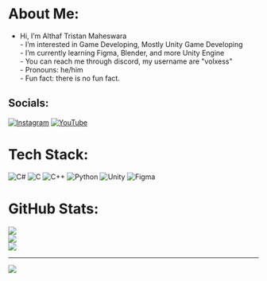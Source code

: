 # About Me:
- Hi, I’m Althaf Tristan Maheswara<br>- I’m interested in Game Developing, Mostly Unity Game Developing<br>- I’m currently learning Figma, Blender, and more Unity Engine<br>- You can reach me through discord, my username are "volxess"<br>- Pronouns: he/him<br>- Fun fact: there is no fun fact.


## Socials:
[![Instagram](https://img.shields.io/badge/Instagram-%23E4405F.svg?logo=Instagram&logoColor=white)](https://instagram.com/althafmmm) [![YouTube](https://img.shields.io/badge/YouTube-%23FF0000.svg?logo=YouTube&logoColor=white)](https://youtube.com/@AlthafGameDev) 

# Tech Stack:
![C#](https://img.shields.io/badge/c%23-%23239120.svg?style=for-the-badge&logo=csharp&logoColor=white) ![C](https://img.shields.io/badge/c-%2300599C.svg?style=for-the-badge&logo=c&logoColor=white) ![C++](https://img.shields.io/badge/c++-%2300599C.svg?style=for-the-badge&logo=c%2B%2B&logoColor=white) ![Python](https://img.shields.io/badge/python-3670A0?style=for-the-badge&logo=python&logoColor=ffdd54) ![Unity](https://img.shields.io/badge/unity-%23000000.svg?style=for-the-badge&logo=unity&logoColor=white) ![Figma](https://img.shields.io/badge/figma-%23F24E1E.svg?style=for-the-badge&logo=figma&logoColor=white)
# GitHub Stats:
![](https://github-readme-stats.vercel.app/api?username=AlthafTM&theme=gotham&hide_border=false&include_all_commits=false&count_private=false)<br/>
![](https://github-readme-streak-stats.herokuapp.com/?user=AlthafTM&theme=gotham&hide_border=false)<br/>
![](https://github-readme-stats.vercel.app/api/top-langs/?username=AlthafTM&theme=gotham&hide_border=false&include_all_commits=false&count_private=false&layout=compact)

---
[![](https://visitcount.itsvg.in/api?id=AlthafTM&icon=0&color=12)](https://visitcount.itsvg.in)

<!-- Proudly created with GPRM ( https://gprm.itsvg.in ) -->

<!---
AlthafTM/AlthafTM is a ✨ special ✨ repository because its `README.md` (this file) appears on your GitHub profile.
You can click the Preview link to take a look at your changes.
--->
